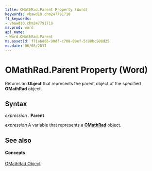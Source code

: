 ```yaml
---
title: OMathRad.Parent Property (Word)
keywords: vbawd10.chm247791718
f1_keywords:
- vbawd10.chm247791718
ms.prod: word
api_name:
- Word.OMathRad.Parent
ms.assetid: f71ebd66-90df-c708-09ef-5c80bc988d25
ms.date: 06/08/2017
---
```



# OMathRad.Parent Property (Word)

Returns an  **Object** that represents the parent object of the specified **OMathRad** object.


## Syntax

 _expression_ . **Parent**

 _expression_ A variable that represents a **[OMathRad](omathrad-object-word.md)** object.


## See also


#### Concepts


[OMathRad Object](omathrad-object-word.md)

